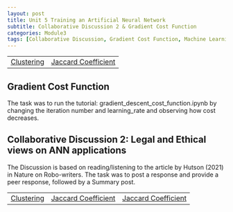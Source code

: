 ```yaml
---
layout: post
title: Unit 5 Training an Artificial Neural Network
subtitle: Collaborative Discussion 2 & Gradient Cost Function
categories: Module3
tags: [Collaborative Discussion, Gradient Cost Function, Machine Learning]
---
```

<html lang="en">

<table>
    <tr>
        <td><a href="../../../../artefacts/ML-Unit5-Wiki Activity- Clustering.pdf" target="_blank" class="button large">Clustering</a></td> 
        <td><a href="../../../../artefacts/ML-Unit5-Jaccard Coefficient Calculations.pdf" target="_blank" class="button large">Jaccard Coefficient</a></td> 
    </tr>
</table>

<body>

<h2>Gradient Cost Function</h2>
<p> The task was to run the tutorial: gradient_descent_cost_function.ipynb by changing the iteration number and learning_rate and observing how cost decreases.
</p>

<h2>Collaborative Discussion 2: Legal and Ethical views on ANN applications</h2>
<p>
The Discussion is based on reading/listening to the article by Hutson (2021) in Nature on Robo-writers. The task was to post a response and provide a peer response, followed by a Summary post.
</p>

</body>

</html>

<table>
    <tr>
        <td><a href="../../../../artefacts/ML-Unit5-Wiki Activity- Clustering.pdf" target="_blank" class="button large">Clustering</a></td> 
        <td><a href="../../../../artefacts/ML-Unit5-Jaccard Coefficient Calculations.pdf" target="_blank" class="button large">Jaccard Coefficient</a></td> 
       <td><a href="../../../../artefacts/ML-Unit5-Jaccard Coefficient Calculations.pdf" target="_blank" class="button large">Jaccard Coefficient</a></td> 
    </tr>
</table>


